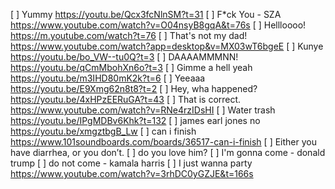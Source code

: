 [ ] Yummy https://youtu.be/Qcx3fcNlnSM?t=31
[ ] F\*ck You - SZA https://www.youtube.com/watch?v=O04nsyB8gqA&t=76s
[ ] Hellloooo! https://m.youtube.com/watch?t=76
[ ] That's not my dad! https://www.youtube.com/watch?app=desktop&v=MX03wT6bgeE
[ ] Kunye https://youtu.be/bo_VW--tu0Q?t=3
[ ] DAAAAMMMNN! https://youtu.be/qCmMbohXn6o?t=3
[ ] Gimme a hell yeah https://youtu.be/m3IHD80mK2k?t=6
[ ] Yeeaaa https://youtu.be/E9Xmg62n8t8?t=2
[ ] Hey, wha happened? https://youtu.be/4xHPzEERuGA?t=43
[ ] That is correct. https://www.youtube.com/watch?v=RNe4rzIDsHI
[ ] Water trash https://youtu.be/IPgMDBv6Khk?t=132
[ ] james earl jones no https://youtu.be/xmgztbgB_Lw
[ ] can i finish https://www.101soundboards.com/boards/36517-can-i-finish
[ ] Either you have diarrhea, or you don’t.
[ ] do you love him?
[ ] I'm gonna come - donald trump
[ ] do not come - kamala harris
[ ] I just wanna party https://www.youtube.com/watch?v=3rhDC0yGZJE&t=166s

